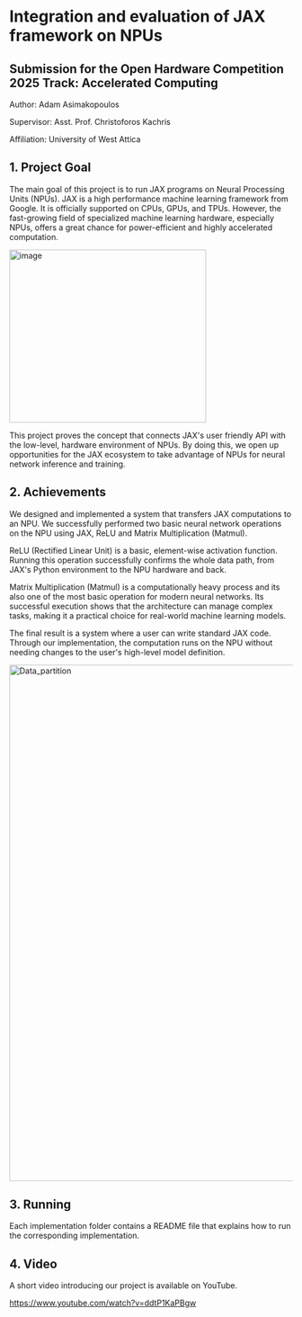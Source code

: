 # Integration and evaluation of JAX framework on NPUs
## Submission for the Open Hardware Competition 2025 Track: Accelerated Computing
Author: Adam Asimakopoulos

Supervisor: Asst. Prof. Christoforos Kachris

Affiliation: University of West Attica


## 1. Project Goal
 The main goal of this project is to run JAX programs on
 Neural Processing Units (NPUs). JAX is a high
performance machine learning framework from Google. It
 is officially supported on CPUs, GPUs, and TPUs.
 However, the fast-growing field of specialized machine
 learning hardware, especially NPUs, offers a great chance
 for power-efficient and highly accelerated computation.

<img width="350" height="308" alt="image" src="https://github.com/user-attachments/assets/4214b5e7-05b4-42af-b979-a712ec539cef" />



This project proves the concept that connects JAX's user
friendly API with the low-level, hardware environment of
 NPUs. By doing this, we open up opportunities for the JAX
 ecosystem to take advantage of NPUs for neural network
 inference and training. 

## 2. Achievements
We designed and implemented a system that transfers JAX computations to an NPU. We successfully performed two basic neural network operations on the NPU using JAX, ReLU and Matrix Multiplication (Matmul). 

ReLU (Rectified Linear Unit) is a basic, element-wise activation function. Running this operation successfully confirms the whole data path, from JAX's Python environment to the NPU hardware and back. 

Matrix Multiplication (Matmul) is a computationally heavy process and its also one of the most basic operation for modern neural networks. Its successful execution shows that the architecture can manage complex tasks, making it a practical choice for real-world machine learning models. 

The final result is a system where a user can write standard JAX code. Through our implementation, the computation runs on the NPU without needing changes to the user's high-level model definition. 

 <img width="3840" height="919" alt="Data_partition" src="https://github.com/user-attachments/assets/782c0100-014d-44c6-9e37-66cb40827e98" />

## 3. Running
Each implementation folder contains a README file that explains how to run the corresponding implementation.

## 4. Video
A short video introducing our project is available on YouTube.

https://www.youtube.com/watch?v=ddtP1KaPBgw

